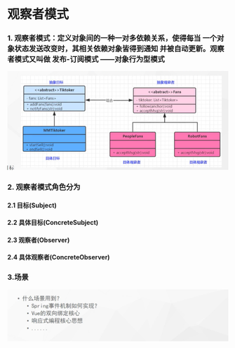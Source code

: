 # 观察者模式

### 1. 观察者模式：定义对象间的一种一对多依赖关系，使得每当 一个对象状态发送改变时，其相关依赖对象皆得到通知 并被自动更新。观察者模式又叫做 发布-订阅模式 ——对象行为型模式

![img.png](img.png)

### 2. 观察者模式角色分为

#### 2.1 目标(Subject)
#### 2.2 具体目标(ConcreteSubject)
#### 2.3 观察者(Observer)
#### 2.4 具体观察者(ConcreteObserver)


### 3.场景

![img_1.png](img_1.png)